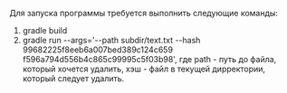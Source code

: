 Для запуска программы требуется выполнить следующие команды:

1) gradle build
2) gradle run --args='--path subdir/text.txt --hash 99682225f8eeb6a007bed389c124c659
f596a794d556b4c865c99995c5f03b98', где path - путь до файла, который хочется удалить, хэш - файл в текущей дирректории, который следует удалить.